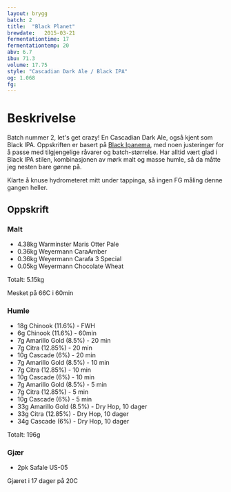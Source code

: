 ```yaml
---
layout: brygg
batch: 2
title:  "Black Planet"
brewdate:   2015-03-21
fermentationtime: 17
fermentationtemp: 20
abv: 6.7
ibu: 71.3
volume: 17.75
style: "Cascadian Dark Ale / Black IPA"
og: 1.068
fg:
---
```

# Beskrivelse

Batch nummer 2, let's get crazy! En Cascadian Dark Ale, også kjent som Black IPA. Oppskriften er basert på [Black Ipanema](http://www.bryggselv.no/products/black-ipanema--vinner-pf-2012-nm-i-hjemmebrygging2), med noen justeringer for å passe med tilgjengelige råvarer og batch-størrelse. Har alltid vært glad i Black IPA stilen, kombinasjonen av mørk malt og masse humle, så da måtte jeg nesten bare gønne på.

Klarte å knuse hydrometeret mitt under tappinga, så ingen FG måling denne gangen
heller.

## Oppskrift

### Malt
- 4.38kg Warminster Maris Otter Pale
- 0.36kg Weyermann CaraAmber
- 0.36kg Weyermann Carafa 3 Special
- 0.05kg Weyermann Chocolate Wheat

Totalt: 5.15kg

Mesket på 66C i 60min

### Humle
- 18g Chinook (11.6%) - FWH
- 6g Chinook (11.6%) - 60min
- 7g Amarillo Gold (8.5%) - 20 min
- 7g Citra (12.85%) - 20 min
- 10g Cascade (6%) - 20 min
- 7g Amarillo Gold (8.5%) - 10 min
- 7g Citra (12.85%) - 10 min
- 10g Cascade (6%) - 10 min
- 7g Amarillo Gold (8.5%) - 5 min
- 7g Citra (12.85%) - 5 min
- 10g Cascade (6%) - 5 min
- 33g Amarillo Gold (8.5%) - Dry Hop, 10 dager
- 33g Citra (12.85%) - Dry Hop, 10 dager
- 34g Cascade (6%) - Dry Hop, 10 dager

Totalt: 196g

### Gjær

- 2pk Safale US-05

Gjæret i 17 dager på 20C
